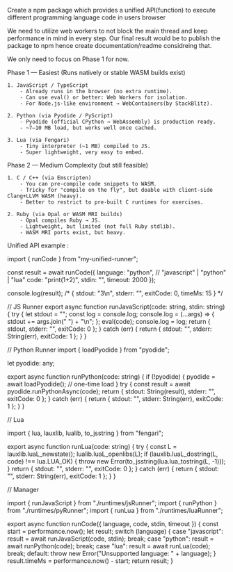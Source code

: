 Create a npm package which provides a unified API(function) to execute different programming language code in users browser

We need to utilize web workers to not block the main thread and keep performance in mind in every step. Our final result would be to publish the package to npm hence create documentation/readme considreing that.

We only need to focus on Phase 1 for now.

Phase 1 — Easiest (Runs natively or stable WASM builds exist)

    1. JavaScript / TypeScript
        - Already runs in the browser (no extra runtime).
        - Can use eval() or better: Web Workers for isolation.
        - For Node.js-like environment → WebContainers(by StackBlitz).

    2. Python (via Pyodide / PyScript)
        - Pyodide (official CPython → WebAssembly) is production ready.
        - ~7–10 MB load, but works well once cached.

    3. Lua (via Fengari)
        - Tiny interpreter (~1 MB) compiled to JS.
        - Super lightweight, very easy to embed.

Phase 2 — Medium Complexity (but still feasible)

    1. C / C++ (via Emscripten)
        - You can pre-compile code snippets to WASM.
        - Tricky for "compile on the fly", but doable with client-side Clang+LLVM WASM (heavy).
        - Better to restrict to pre-built C runtimes for exercises.
    
    2. Ruby (via Opal or WASM MRI builds)
        - Opal compiles Ruby → JS.
        - Lightweight, but limited (not full Ruby stdlib).
        - WASM MRI ports exist, but heavy.

Unified API example : 

import { runCode } from "my-unified-runner";

const result = await runCode({
  language: "python",   // "javascript" | "python" | "lua"
  code: "print(1+2)",
  stdin: "",
  timeout: 2000
});

console.log(result);
/*
{
  stdout: "3\n",
  stderr: "",
  exitCode: 0,
  timeMs: 15
}
*/

// JS Runner
export async function runJavaScript(code: string, stdin: string) {
  try {
    let stdout = "";
    const log = console.log;
    console.log = (...args) => { stdout += args.join(" ") + "\n"; };
    eval(code);
    console.log = log;
    return { stdout, stderr: "", exitCode: 0 };
  } catch (err) {
    return { stdout: "", stderr: String(err), exitCode: 1 };
  }
}

// Python Runner
import { loadPyodide } from "pyodide";

let pyodide: any;

export async function runPython(code: string) {
  if (!pyodide) {
    pyodide = await loadPyodide(); // one-time load
  }
  try {
    const result = await pyodide.runPythonAsync(code);
    return { stdout: String(result), stderr: "", exitCode: 0 };
  } catch (err) {
    return { stdout: "", stderr: String(err), exitCode: 1 };
  }
}

//  Lua

import { lua, lauxlib, lualib, to_jsstring } from "fengari";

export async function runLua(code: string) {
  try {
    const L = lauxlib.luaL_newstate();
    lualib.luaL_openlibs(L);
    if (lauxlib.luaL_dostring(L, code) !== lua.LUA_OK) {
      throw new Error(to_jsstring(lua.lua_tostring(L, -1)));
    }
    return { stdout: "", stderr: "", exitCode: 0 };
  } catch (err) {
    return { stdout: "", stderr: String(err), exitCode: 1 };
  }
}

// Manager

import { runJavaScript } from "./runtimes/jsRunner";
import { runPython } from "./runtimes/pyRunner";
import { runLua } from "./runtimes/luaRunner";

export async function runCode({ language, code, stdin, timeout }) {
  const start = performance.now();
  let result;
  switch (language) {
    case "javascript":
      result = await runJavaScript(code, stdin);
      break;
    case "python":
      result = await runPython(code);
      break;
    case "lua":
      result = await runLua(code);
      break;
    default:
      throw new Error("Unsupported language: " + language);
  }
  result.timeMs = performance.now() - start;
  return result;
}


